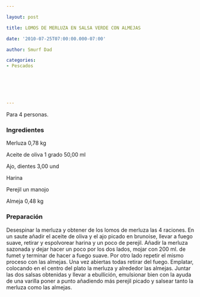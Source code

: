 ```yaml
---

layout: post

title: LOMOS DE MERLUZA EN SALSA VERDE CON ALMEJAS

date: '2010-07-25T07:00:00.000-07:00'

author: Smurf Dad

categories:
- Pescados






---
```


Para 4 personas.

<h3>Ingredientes</h3>

Merluza 0,78 kg

Aceite de oliva 1 grado 50,00 ml

Ajo, dientes 3,00 und

Harina

Perejil un manojo

Almeja 0,48 kg

<h3>Preparación</h3>

Desespinar la merluza y obtener de los lomos de merluza las 4 raciones. En un saute añadir el aceite de oliva y el ajo picado en brunoise, llevar a fuego suave, retirar y espolvorear harina y un poco de perejil. Añadir la merluza sazonada y dejar hacer un poco por los dos lados, mojar con 200 ml. de fumet y terminar de hacer a fuego suave. Por otro lado repetir el mismo proceso con las almejas. Una vez abiertas todas retirar del fuego. Emplatar, colocando en el centro del plato la merluza y alrededor las almejas. Juntar las dos salsas obtenidas y llevar a ebullición, emulsionar bien con la ayuda de una varilla poner a punto añadiendo más perejil picado y salsear tanto la merluza como las almejas.

